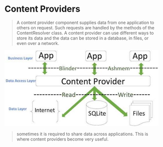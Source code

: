 # Content Providers

> A content provider component supplies data from one application to others on request. Such requests are handled by the methods of the ContentResolver class. A content provider can use different ways to store its data and the data can be stored in a database, in files, or even over a network.

![content-provider](./images/content-provider.jpg "Content provider")

> sometimes it is required to share data across applications. This is where content providers become very useful.

